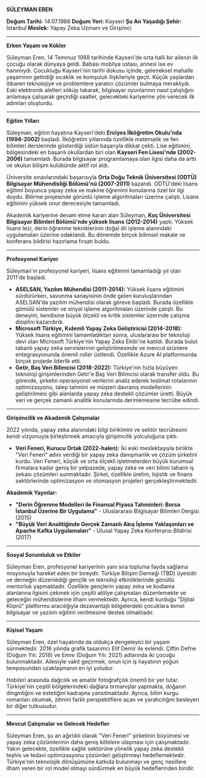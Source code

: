 **SÜLEYMAN EREN**

**Doğum Tarihi:** 14.07.1988
**Doğum Yeri:** Kayseri
**Şu An Yaşadığı Şehir:** İstanbul
**Meslek:** Yapay Zeka Uzmanı ve Girişimci

---

**Erken Yaşam ve Kökler**

Süleyman Eren, 14 Temmuz 1988 tarihinde Kayseri'de orta halli bir ailenin ilk çocuğu olarak dünyaya geldi. Babası mobilya ustası, annesi ise ev hanımıydı. Çocukluğu Kayseri'nin tarihi dokusu içinde, geleneksel mahalle yaşamının getirdiği sıcaklık ve komşuluk ilişkileriyle geçti. Küçük yaşlardan itibaren teknolojiye ve problemlere yaratıcı çözümler bulmaya meraklıydı. Eski elektronik aletleri söküp takarak, bilgisayar oyunlarının nasıl çalıştığını anlamaya çalışarak geçirdiği saatler, gelecekteki kariyerine yön verecek ilk adımları oluşturdu.

---

**Eğitim Yılları**

Süleyman, eğitim hayatına Kayseri'deki **Erciyes İlköğretim Okulu'nda (1994-2002)** başladı. İlköğretim yıllarında özellikle matematik ve fen bilimleri derslerinde gösterdiği üstün başarıyla dikkat çekti. Lise eğitimini, bölgesindeki en başarılı okullardan biri olan **Kayseri Fen Lisesi'nde (2002-2006)** tamamladı. Burada bilgisayar programlamaya olan ilgisi daha da arttı ve okulun bilişim kulübünde aktif rol aldı.

Üniversite sınavlarındaki başarısıyla **Orta Doğu Teknik Üniversitesi (ODTÜ) Bilgisayar Mühendisliği Bölümü'nü (2007-2011)** kazandı. ODTÜ'deki lisans eğitimi boyunca yapay zeka ve makine öğrenimi konularına özel bir ilgi duydu. Bitirme projesinde görüntü işleme algoritmaları üzerine çalıştı. Lisans eğitimini yüksek onur derecesiyle tamamladı.

Akademik kariyerine devam etme kararı alan Süleyman, **Koç Üniversitesi Bilgisayar Bilimleri Bölümü'nde yüksek lisans (2012-2014)** yaptı. Yüksek lisans tezi, derin öğrenme tekniklerinin doğal dil işleme alanındaki uygulamaları üzerine odaklandı. Bu dönemde birçok bilimsel makale ve konferans bildirisi hazırlama fırsatı buldu.

---

**Profesyonel Kariyer**

Süleyman'ın profesyonel kariyeri, lisans eğitimini tamamladığı yıl olan 2011'de başladı.

*   **ASELSAN, Yazılım Mühendisi (2011-2014):** Yüksek lisans eğitimini sürdürürken, savunma sanayisinin önde gelen kuruluşlarından ASELSAN'da yazılım mühendisi olarak göreve başladı. Burada özellikle gömülü sistemler ve sinyal işleme algoritmaları üzerinde çalıştı. Bu deneyim, kendisine büyük ölçekli ve kritik sistemler üzerinde çalışma disiplini kazandırdı.
*   **Microsoft Türkiye, Kıdemli Yapay Zeka Geliştiricisi (2014-2018):** Yüksek lisans eğitimini tamamladıktan sonra, uluslararası bir teknoloji devi olan Microsoft Türkiye'nin Yapay Zeka Ekibi'ne katıldı. Burada bulut tabanlı yapay zeka servislerinin geliştirilmesinde ve mevcut ürünlere entegrasyonunda önemli roller üstlendi. Özellikle Azure AI platformunda birçok projede liderlik etti.
*   **Getir, Baş Veri Bilimcisi (2018-2022):** Türkiye'nin hızla büyüyen teknoloji girişimlerinden Getir'e Baş Veri Bilimcisi olarak transfer oldu. Bu görevde, şirketin operasyonel verilerini analiz ederek teslimat rotalarının optimizasyonu, talep tahmini ve müşteri davranış modellerinin geliştirilmesi gibi alanlarda yapay zeka destekli çözümler üretti. Büyük veri ve gerçek zamanlı analitik konularında derinlemesine tecrübe edindi.

---

**Girişimcilik ve Akademik Çalışmalar**

2022 yılında, yapay zeka alanındaki bilgi birikimini ve sektör tecrübesini kendi vizyonuyla birleştirmek amacıyla girişimcilik yolculuğuna çıktı.

*   **Veri Feneri, Kurucu Ortak (2022-halen):** İki eski meslektaşıyla birlikte "Veri Feneri" adını verdiği bir yapay zeka danışmanlık ve çözüm şirketini kurdu. Veri Feneri, küçük ve orta ölçekli işletmelerden büyük kurumsal firmalara kadar geniş bir yelpazede, yapay zeka ve veri bilimi tabanlı iş zekası çözümleri sunmaktadır. Şirket, özellikle üretim, lojistik ve finans sektörlerinde optimizasyon ve otomasyon projeleri gerçekleştirmektedir.

**Akademik Yayınlar:**
*   **"Derin Öğrenme Modelleri ile Finansal Piyasa Tahminleri: Borsa İstanbul Üzerine Bir Uygulama"** - Uluslararası Bilgisayar Bilimleri Dergisi (2015)
*   **"Büyük Veri Analitiğinde Gerçek Zamanlı Akış İşleme Yaklaşımları ve Apache Kafka Uygulamaları"** - Ulusal Yapay Zeka Konferansı Bildirisi (2017)

---

**Sosyal Sorumluluk ve Etkiler**

Süleyman Eren, profesyonel kariyerinin yanı sıra topluma fayda sağlama misyonuyla hareket eden bir bireydir. Türkiye Bilişim Derneği (TBD) üyesidir ve derneğin düzenlediği gençlik ve teknoloji etkinliklerinde gönüllü mentorluk yapmaktadır. Özellikle gençlerin yapay zeka ve kodlama alanlarına ilgisini çekmek için çeşitli atölye çalışmaları düzenlemekte ve geleceğin mühendislerine ilham vermektedir. Ayrıca, kendi kurduğu "Dijital Köprü" platformu aracılığıyla dezavantajlı bölgelerdeki çocuklara temel bilgisayar ve yazılım eğitimi verilmesine destek olmaktadır.

---

**Kişisel Yaşam**

Süleyman Eren, özel hayatında da oldukça dengeleyici bir yaşam sürmektedir. 2016 yılında grafik tasarımcı Elif Demir ile evlendi. Çiftin Defne (Doğum Yılı: 2018) ve Emre (Doğum Yılı: 2021) adlarında iki çocuğu bulunmaktadır. Ailesiyle vakit geçirmek, onun için iş hayatının yoğun temposundan uzaklaşmanın en iyi yoludur.

Hobileri arasında dağcılık ve amatör fotoğrafçılık önemli bir yer tutar. Türkiye'nin çeşitli bölgelerindeki dağlara tırmanışlar yapmakta, doğanın dinginliğini ve estetiğini kadrajına yansıtmaktadır. Ayrıca, bilim kurgu romanları okumak, zihnini farklı perspektiflere açan ve yaratıcılığını besleyen bir diğer tutkusudur.

---

**Mevcut Çalışmalar ve Gelecek Hedefler**

Süleyman Eren, şu an ağırlıklı olarak "Veri Feneri" şirketinin büyümesi ve yapay zeka çözümlerinin daha geniş kitlelere ulaşması için çalışmaktadır. Yakın gelecekte, özellikle sağlık sektörüne yönelik yapay zeka destekli teşhis ve tedavi optimizasyonu çözümleri geliştirmeyi hedeflemektedir. Türkiye'nin teknolojik dönüşümüne katkıda bulunmayı ve genç nesillere ilham veren bir rol model olmayı sürdürmek en büyük hedeflerinden biridir.